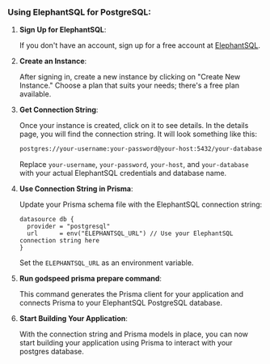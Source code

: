 ### Using ElephantSQL for PostgreSQL:

1. **Sign Up for ElephantSQL**:

   If you don't have an account, sign up for a free account at [ElephantSQL](https://www.elephantsql.com/).

2. **Create an Instance**:

   After signing in, create a new instance by clicking on "Create New Instance." Choose a plan that suits your needs; there's a free plan available.

3. **Get Connection String**:

   Once your instance is created, click on it to see details. In the details page, you will find the connection string. It will look something like this:

   ```bash
   postgres://your-username:your-password@your-host:5432/your-database
   ```

   Replace `your-username`, `your-password`, `your-host`, and `your-database` with your actual ElephantSQL credentials and database name.

4. **Use Connection String in Prisma**:

   Update your Prisma schema file with the ElephantSQL connection string:

   ```prisma
   datasource db {
     provider = "postgresql"
     url      = env("ELEPHANTSQL_URL") // Use your ElephantSQL connection string here
   }
   ```

   Set the `ELEPHANTSQL_URL` as an environment variable.

5. **Run godspeed prisma prepare command**:

   This command generates the Prisma client for your application and connects Prisma to your ElephantSQL PostgreSQL database.


6. **Start Building Your Application**:

    With the connection string and Prisma models in place, you can now start building your application using Prisma to interact with your postgres database.
